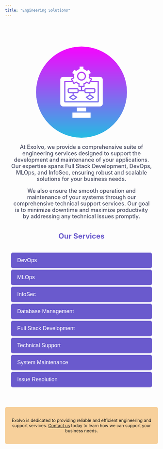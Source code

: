 ```yaml
---
title: "Engineering Solutions"
---
```


<style>
    .services-section {
        padding: 60px 20px;
    }

    .circle-image {
        width: 300px; /* Adjust the size to be smaller */
        height: 300px; 
        border-radius: 50%; /* Make the image circular */
        object-fit: cover; /* Ensures the image covers the entire circle */
        display: block;
        margin: 20px auto; /* Center the image and add space above and below it */
    }

    .intro-text {
        font-size: 18px;
        color: #4C4F65;
        margin-bottom: 40px; /* Space after the intro text */
        text-align: center;
        font-weight: 520;
    }

    .intro-text h3 {
        font-size: 24px;
        color: #6A5ACD; /* Purple color for the section heading */
        margin-top: 40px; /* Space above the section heading */
        margin-bottom: 20px; /* Space below the section heading */
    }

    .service-title {
        background-color: #6A5ACD; /* Purple background for the title */
        color: white;
        padding: 15px 20px;
        font-size: 18px;
        cursor: pointer;
        text-align: left;
        border: none;
        outline: none;
        width: 100%;
        transition: background-color 0.3s ease;
        border-radius: 5px;
        margin-bottom: 5px;
    }
    
    .p{
        text-align: center;
    }
    .service-title:hover {
        background-color: #5a4dbd; /* Darker purple on hover */
    }

    .service-content {
        padding: 0 20px;
        background-color: #f4f9ff;
        max-height: 0;
        overflow: hidden;
        transition: max-height 0.3s ease-out;
        border-radius: 5px;
        text-align: center;
    }

    .service-content img {
        width: 100%;
        max-width: 600px; 
        height: auto;
        margin: 15px 0; /* Add space around images */
        border-radius: 5px; /* Optional: Add a slight border radius */
    }

    .service-content p {
        margin: 15px 0;
    }

    .service-content ul {
        margin: 15px 0;
    }

    .active + .service-content {
        max-height: 1000px; 
    }
</style>

<div class="services-section">
    <img src="/images/engi1.png" alt="Coding Image" class="circle-image"> 
    <div class="intro-text">
        <p>At Exolvo, we provide a comprehensive suite of engineering services designed to support the development and maintenance of your applications. Our expertise spans Full Stack Development, DevOps, MLOps, and InfoSec, ensuring robust and scalable solutions for your business needs.</p>
        <p>We also ensure the smooth operation and maintenance of your systems through our comprehensive technical support services. Our goal is to minimize downtime and maximize productivity by addressing any technical issues promptly.</p>
        <h3>Our Services</h3>
    </div>
    <button class="service-title">DevOps</button>
    <div class="service-content">
        <p>We streamline your development processes with CI/CD integration, infrastructure as code, and high availability solutions. Our DevOps services also include cloud solutions on AWS and GCP, security scans, and application hardening.</p>
    </div>
    <button class="service-title">MLOps</button>
    <div class="service-content">
        <p>Deploy your machine learning models in production securely, whether on-premise or in the cloud.</p>
    </div>
    <button class="service-title">InfoSec</button>
    <div class="service-content">
        <p>We provide application hardening, pen testing, security scans, and remediation to protect your systems, along with suggestions for infrastructure as code and CI/CD.</p>
    </div>
    <button class="service-title">Database Management</button>
    <div class="service-content">
        <p>Expertise in SQL and Non-Relational Database Management Systems (NRDBMS), including PostgreSQL, MongoDB, and SQL Server. We handle various types of databases that don't use the traditional relational model, including document stores, key-value stores, wide-column stores, and graph databases.</p>
    </div>
    <button class="service-title">Full Stack Development</button>
    <div class="service-content">
        <p>From front-end to back-end, we develop robust and scalable applications tailored to your needs. Our front-end development focuses on single-page applications and UI frameworks like React and Next.js. On the server side, we specialize in microservices, containerization, database design, SQL/NoSQL databases, and observability and monitoring.</p>
    </div>
    <button class="service-title">Technical Support</button>
    <div class="service-content">
        <p>Round-the-clock assistance to address any technical challenges.</p>
    </div>
    <button class="service-title">System Maintenance</button>
    <div class="service-content">
        <p>Regular updates and maintenance to keep your systems running smoothly.</p>
    </div>
    <button class="service-title">Issue Resolution</button>
    <div class="service-content">
        <p>Prompt and effective solutions to minimize disruptions and maintain productivity.</p>
    </div>
    <div class="service-content">
        <p>Exolvo is dedicated to providing reliable and efficient engineering and support services. Contact us today to learn how we can support your business needs.</p>
    </div>
</div>

<script>
    document.addEventListener("DOMContentLoaded", function() {
        document.querySelectorAll('.service-title').forEach(button => {
            button.addEventListener('click', function () {
                this.classList.toggle('active');

                const content = this.nextElementSibling;
                if (this.classList.contains('active')) {
                    content.style.maxHeight = content.scrollHeight + 'px';
                } else {
                    content.style.maxHeight = null;
                }
            });
        });
    });
</script>

 <div class="service-content" style="max-height: none; padding: 20px; background-color: #F7D09B;">
   <p>Exolvo is dedicated to providing reliable and efficient engineering and support services. <a href="/contact-form.html" style="color: inherit; text-decoration: underline;">Contact us</a> today to learn how we can support your business needs.</p>
</div>
